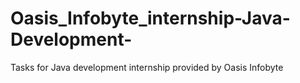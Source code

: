 # Oasis_Infobyte_internship-Java-Development-
Tasks for Java development internship provided by Oasis Infobyte
